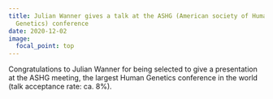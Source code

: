 ```yaml
---
title: Julian Wanner gives a talk at the ASHG (American society of Human
  Genetics) conference
date: 2020-12-02
image:
  focal_point: top
---
```

Congratulations to Julian Wanner for being selected to give a presentation at the ASHG meeting, the largest Human Genetics conference in the world (talk acceptance rate: ca. 8%).